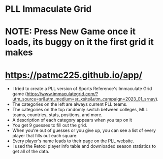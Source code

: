 # PLL Immaculate Grid
# NOTE: Press New Game once it loads, its buggy on it the first grid it makes
# https://patmc225.github.io/app/
* I tried to create a PLL version of Sports Reference's Immaculate Grid game (https://www.immaculategrid.com/?utm_source=sr&utm_medium=sr_xsite&utm_campaign=2023_01_srnav).
* The categories on the left are always current PLL teams.
* The categories on the top randomly switch between colleges, MLL teams, countries, stats, positions, and more.
* A description of each category appears when you tap on it
* You get 9 guesses to fill out the grid.
* When you're out of guesses or you give up, you can see a list of every player that fills out each square.
* Every player's name leads to their page on the PLL website.
* I used the Retool player info table and downloaded season statistics to get all of the data.
